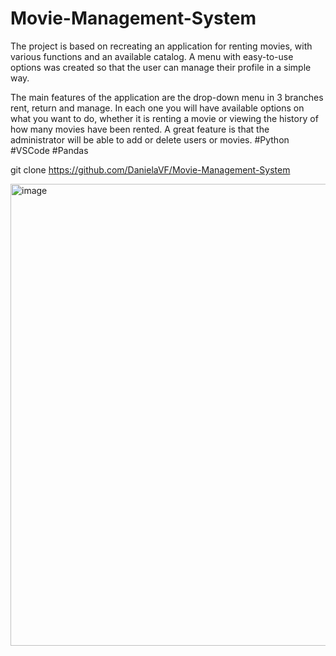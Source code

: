 # Movie-Management-System

The project is based on recreating an application for renting movies, with various functions and an available catalog. A menu with easy-to-use options was created so that the user can manage their profile in a simple way.

The main features of the application are the drop-down menu in 3 branches rent, return and manage. In each one you will have available options on what you want to do, whether it is renting a movie or viewing the history of how many movies have been rented. A great feature is that the administrator will be able to add or delete users or movies.
#Python #VSCode #Pandas

git clone https://github.com/DanielaVF/Movie-Management-System

<img width="739" alt="image" src="https://github.com/user-attachments/assets/a0feb335-ad4f-491f-a0fa-8a254b4ed080" />
